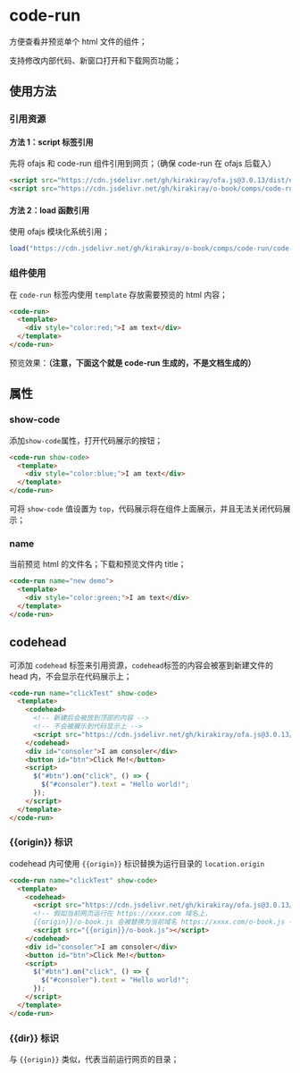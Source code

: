 # code-run

方便查看并预览单个 html 文件的组件；

支持修改内部代码、新窗口打开和下载网页功能；

## 使用方法

### 引用资源

#### 方法 1：script 标签引用

先将 ofajs 和 code-run 组件引用到网页；（确保 code-run 在 ofajs 后载入）

```html
<script src="https://cdn.jsdelivr.net/gh/kirakiray/ofa.js@3.0.13/dist/ofa.js"></script>
<script src="https://cdn.jsdelivr.net/gh/kirakiray/o-book/comps/code-run/code-run.js"></script>
```

#### 方法 2：load 函数引用

使用 ofajs 模块化系统引用；

```javascript
load("https://cdn.jsdelivr.net/gh/kirakiray/o-book/comps/code-run/code-run.js");
```

### 组件使用

在 `code-run` 标签内使用 `template` 存放需要预览的 html 内容；

```html
<code-run>
  <template>
    <div style="color:red;">I am text</div>
  </template>
</code-run>
```

预览效果：**（注意，下面这个就是 code-run 生成的，不是文档生成的）**

<code-run>
    <template>
        <div style="color:red;">I am text</div>
    </template>
</code-run>

## 属性

### show-code

添加`show-code`属性，打开代码展示的按钮；

```html
<code-run show-code>
  <template>
    <div style="color:blue;">I am text</div>
  </template>
</code-run>
```

<code-run show-code style="margin-bottom:20px;">
    <template>
        <div style="color:blue;">I am text</div>
    </template>
</code-run>

可将 `show-code` 值设置为 `top`，代码展示将在组件上面展示，并且无法关闭代码展示；

<code-run show-code="top">
    <template>
        <div style="color:black;">I am text</div>
    </template>
</code-run>

### name

当前预览 html 的文件名；下载和预览文件内 title；

```html
<code-run name="new demo">
  <template>
    <div style="color:green;">I am text</div>
  </template>
</code-run>
```

<code-run name="new demo">
    <template>
        <div style="color:green;">I am text</div>
    </template>
</code-run>

## codehead

可添加 `codehead` 标签来引用资源，`codehead`标签的内容会被塞到新建文件的 head 内，不会显示在代码展示上；

```html
<code-run name="clickTest" show-code>
  <template>
    <codehead>
      <!-- 新建后会被放到顶部的内容 -->
      <!-- 不会被展示到代码显示上 -->
      <script src="https://cdn.jsdelivr.net/gh/kirakiray/ofa.js@3.0.13/dist/ofa.js"></script>
    </codehead>
    <div id="consoler">I am consoler</div>
    <button id="btn">Click Me!</button>
    <script>
      $("#btn").on("click", () => {
        $("#consoler").text = "Hello world!";
      });
    </script>
  </template>
</code-run>
```

<code-run name="clickTest" show-code>
    <template>
        <codehead>
            <!-- 新建后会被放到顶部的内容 -->
            <!-- 不会被展示到代码显示上 -->
            <script src="https://cdn.jsdelivr.net/gh/kirakiray/ofa.js@3.0.13/dist/ofa.js"></script>
        </codehead>
        <div id="consoler">I am consoler</div>
        <button id="btn">Click Me!</button>
        <script>
            $("#btn").on("click", () => {
                $("#consoler").text = "Hello world!";
            });
        </script>
    </template>
</code-run>

### {{origin}} 标识

codehead 内可使用 `{{origin}}` 标识替换为运行目录的 `location.origin`

```html
<code-run name="clickTest" show-code>
  <template>
    <codehead>
      <script src="https://cdn.jsdelivr.net/gh/kirakiray/ofa.js@3.0.13/dist/ofa.js"></script>
      <!-- 假如当前网页运行在 https://xxxx.com 域名上，
      {{origin}}/o-book.js 会被替换为当前域名 https://xxxx.com/o-book.js -->
      <script src="{{origin}}/o-book.js"></script>
    </codehead>
    <div id="consoler">I am consoler</div>
    <button id="btn">Click Me!</button>
    <script>
      $("#btn").on("click", () => {
        $("#consoler").text = "Hello world!";
      });
    </script>
  </template>
</code-run>
```

### {{dir}} 标识

与 `{{origin}}` 类似，代表当前运行网页的目录；